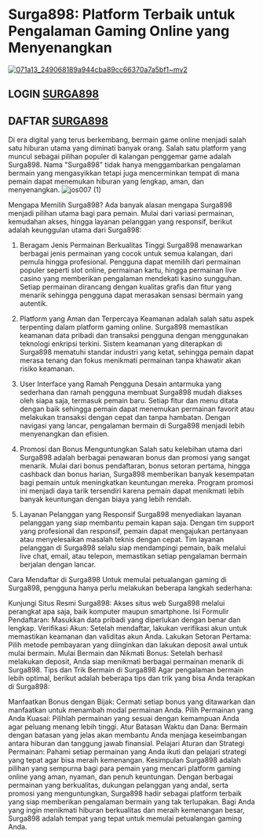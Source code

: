 # Surga898: Platform Terbaik untuk Pengalaman Gaming Online yang Menyenangkan
[![071a13_249068189a944cba89cc66370a7a5bf1~mv2](https://github.com/user-attachments/assets/74f46354-2956-4204-af89-cf58dcc499c9)](https://t.ly/yukgaskan)
## LOGIN [SURGA898](https://t.ly/yukgaskan)
## DAFTAR [SURGA898](https://t.ly/yukgaskan)

Di era digital yang terus berkembang, bermain game online menjadi salah satu hiburan utama yang diminati banyak orang. Salah satu platform yang muncul sebagai pilihan populer di kalangan penggemar game adalah Surga898. Nama "Surga898" tidak hanya menggambarkan pengalaman bermain yang mengasyikkan tetapi juga mencerminkan tempat di mana pemain dapat menemukan hiburan yang lengkap, aman, dan menyenangkan.
![jos007 (1)](https://github.com/user-attachments/assets/a7e885f1-339f-486d-9ba9-056c453e5cb1)

Mengapa Memilih Surga898?
Ada banyak alasan mengapa Surga898 menjadi pilihan utama bagi para pemain. Mulai dari variasi permainan, kemudahan akses, hingga layanan pelanggan yang responsif, berikut adalah keunggulan utama dari Surga898:

1. Beragam Jenis Permainan Berkualitas Tinggi
Surga898 menawarkan berbagai jenis permainan yang cocok untuk semua kalangan, dari pemula hingga profesional. Pengguna dapat memilih dari permainan populer seperti slot online, permainan kartu, hingga permainan live casino yang memberikan pengalaman mendekati kasino sungguhan. Setiap permainan dirancang dengan kualitas grafis dan fitur yang menarik sehingga pengguna dapat merasakan sensasi bermain yang autentik.

2. Platform yang Aman dan Terpercaya
Keamanan adalah salah satu aspek terpenting dalam platform gaming online. Surga898 memastikan keamanan data pribadi dan transaksi pengguna dengan menggunakan teknologi enkripsi terkini. Sistem keamanan yang diterapkan di Surga898 mematuhi standar industri yang ketat, sehingga pemain dapat merasa tenang dan fokus menikmati permainan tanpa khawatir akan risiko keamanan.

3. User Interface yang Ramah Pengguna
Desain antarmuka yang sederhana dan ramah pengguna membuat Surga898 mudah diakses oleh siapa saja, termasuk pemain baru. Setiap fitur dan menu ditata dengan baik sehingga pemain dapat menemukan permainan favorit atau melakukan transaksi dengan cepat dan tanpa hambatan. Dengan navigasi yang lancar, pengalaman bermain di Surga898 menjadi lebih menyenangkan dan efisien.

4. Promosi dan Bonus Menguntungkan
Salah satu kelebihan utama dari Surga898 adalah berbagai penawaran bonus dan promosi yang sangat menarik. Mulai dari bonus pendaftaran, bonus setoran pertama, hingga cashback dan bonus harian, Surga898 memberikan banyak kesempatan bagi pemain untuk meningkatkan keuntungan mereka. Program promosi ini menjadi daya tarik tersendiri karena pemain dapat menikmati lebih banyak keuntungan dengan biaya yang lebih rendah.

5. Layanan Pelanggan yang Responsif
Surga898 menyediakan layanan pelanggan yang siap membantu pemain kapan saja. Dengan tim support yang profesional dan responsif, pemain dapat mengajukan pertanyaan atau menyelesaikan masalah teknis dengan cepat. Tim layanan pelanggan di Surga898 selalu siap mendampingi pemain, baik melalui live chat, email, atau telepon, memastikan setiap pengalaman bermain berjalan dengan lancar.

Cara Mendaftar di Surga898
Untuk memulai petualangan gaming di Surga898, pengguna hanya perlu melakukan beberapa langkah sederhana:

Kunjungi Situs Resmi Surga898: Akses situs web Surga898 melalui perangkat apa saja, baik komputer maupun smartphone.
Isi Formulir Pendaftaran: Masukkan data pribadi yang diperlukan dengan benar dan lengkap.
Verifikasi Akun: Setelah mendaftar, lakukan verifikasi akun untuk memastikan keamanan dan validitas akun Anda.
Lakukan Setoran Pertama: Pilih metode pembayaran yang diinginkan dan lakukan deposit awal untuk mulai bermain.
Mulai Bermain dan Nikmati Bonus: Setelah berhasil melakukan deposit, Anda siap menikmati berbagai permainan menarik di Surga898.
Tips dan Trik Bermain di Surga898
Agar pengalaman bermain lebih optimal, berikut adalah beberapa tips dan trik yang bisa Anda terapkan di Surga898:

Manfaatkan Bonus dengan Bijak: Cermati setiap bonus yang ditawarkan dan manfaatkan untuk menambah modal permainan Anda.
Pilih Permainan yang Anda Kuasai: Pilihlah permainan yang sesuai dengan kemampuan Anda agar peluang menang lebih tinggi.
Atur Batasan Waktu dan Dana: Bermain dengan batasan yang jelas akan membantu Anda menjaga keseimbangan antara hiburan dan tanggung jawab finansial.
Pelajari Aturan dan Strategi Permainan: Pahami setiap permainan yang Anda ikuti dan pelajari strategi yang tepat agar bisa meraih kemenangan.
Kesimpulan
Surga898 adalah pilihan yang sempurna bagi para pemain yang mencari platform gaming online yang aman, nyaman, dan penuh keuntungan. Dengan berbagai permainan yang berkualitas, dukungan pelanggan yang andal, serta promosi yang menguntungkan, Surga898 hadir sebagai platform terbaik yang siap memberikan pengalaman bermain yang tak terlupakan. Bagi Anda yang ingin menikmati hiburan berkualitas dan meraih kemenangan besar, Surga898 adalah tempat yang tepat untuk memulai petualangan gaming Anda.

